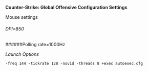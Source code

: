 **Counter-Strike: Global Offensive Configuration Settings**

Mouse settings

###### DPI=850
######Polling rate=1000Hz

*Launch Options*

```
-freq 144 -tickrate 128 -novid -threads 8 +exec autoexec.cfg 
```
